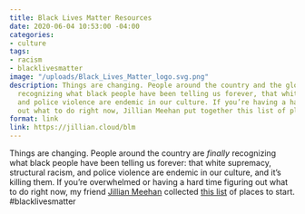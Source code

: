 ```yaml
---
title: Black Lives Matter Resources
date: 2020-06-04 10:53:00 -04:00
categories:
- culture
tags:
- racism
- blacklivesmatter
image: "/uploads/Black_Lives_Matter_logo.svg.png"
description: Things are changing. People around the country and the globe are *finally*
  recognizing what black people have been telling us forever, that white supremacy
  and police violence are endemic in our culture. If you’re having a hard time figuring
  out what to do right now, Jillian Meehan put together this list of places to start.
format: link
link: https://jillian.cloud/blm
---
```


Things are changing. People around the country are *finally* recognizing what black people have been telling us forever: that white supremacy, structural racism, and police violence are endemic in our culture, and it’s killing them. If you’re overwhelmed or having a hard time figuring out what to do right now, my friend [Jillian Meehan](http://twitter.com/jilliangmeehan) collected [this list](https://jillian.cloud/blm) of places to start. #blacklivesmatter
